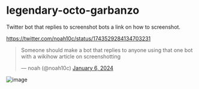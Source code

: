# legendary-octo-garbanzo
Twitter bot that replies to screenshot bots a link on how to screenshot. 

https://twitter.com/noah10c/status/1743529284134703231

<blockquote class="twitter-tweet"><p lang="en" dir="ltr">Someone should make a bot that replies to anyone using that one bot with a wikihow article on screenshotting</p>&mdash; noah (@noah10c) <a href="https://twitter.com/noah10c/status/1743529284134703231?ref_src=twsrc%5Etfw">January 6, 2024</a></blockquote> <script async src="https://platform.twitter.com/widgets.js" charset="utf-8"></script>

![image](https://github.com/reiyua/legendary-octo-garbanzo/assets/11124303/07b55341-7347-42e2-8ce7-12a80d4fd290)
